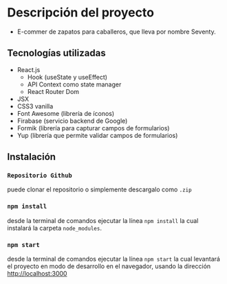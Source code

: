 # Descripción del proyecto

* E-commer de zapatos para caballeros, que lleva por nombre Seventy.

## Tecnologías utilizadas

* React.js 
    * Hook (useState y useEffect)
    * API Context como state manager
    * React Router Dom
* JSX
* CSS3 vanilla
* Font Awesome (librería de íconos)
* Firabase (servicio backend de Google)
* Formik (librería para capturar campos de formularios)
* Yup (librería que permite validar campos de formularios)

## Instalación

### `Repositorio Github`

puede clonar el repositorio o simplemente descargalo como `.zip`

### `npm install`

desde la terminal de comandos ejecutar la línea `npm install` la cual instalará la carpeta `node_modules`.

### `npm start`

desde la terminal de comandos ejecutar la línea `npm start` la cual levantará el proyecto en modo de desarrollo en el navegador, usando la dirección [http://localhost:3000](http://localhost:3000)